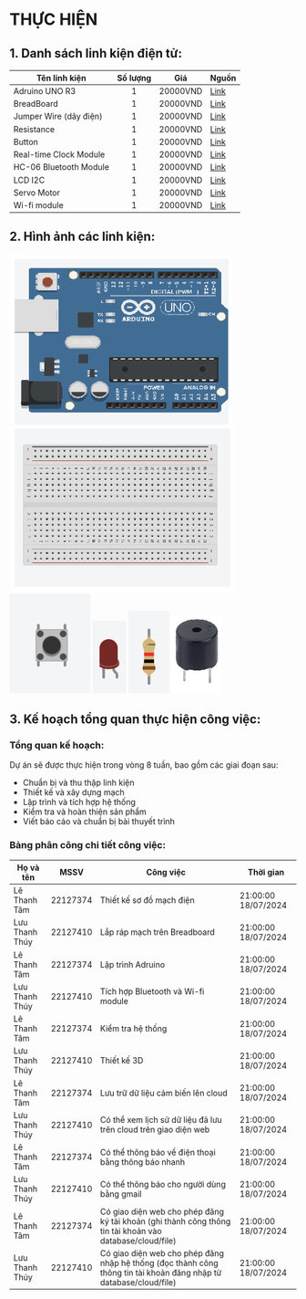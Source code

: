 # THỰC HIỆN
## 1. Danh sách linh kiện điện tử:
| Tên linh kiện | Số lượng | Giá | Nguồn | 
| ------------- | :------: | --- | ------|
| Adruino UNO R3|    1     | 20000VND | [Link](https://hshop.vn/products/mach-thoi-gian-thuc-rtc-ds1302) |
| BreadBoard |    1     | 20000VND | [Link](https://hshop.vn/products/mach-thoi-gian-thuc-rtc-ds1302) |
| Jumper Wire (dây điện) |    1     | 20000VND | [Link](https://hshop.vn/products/mach-thoi-gian-thuc-rtc-ds1302) |
| Resistance |    1     | 20000VND | [Link](https://hshop.vn/products/mach-thoi-gian-thuc-rtc-ds1302) |
| Button |    1     | 20000VND | [Link](https://hshop.vn/products/mach-thoi-gian-thuc-rtc-ds1302) |
| Real-time Clock Module |    1     | 20000VND | [Link](https://hshop.vn/products/mach-thoi-gian-thuc-rtc-ds1302) |
| HC-06 Bluetooth Module |    1     | 20000VND | [Link](https://hshop.vn/products/mach-thoi-gian-thuc-rtc-ds1302) |
| LCD I2C |    1     | 20000VND | [Link](https://hshop.vn/products/mach-thoi-gian-thuc-rtc-ds1302) |
| Servo Motor |    1     | 20000VND | [Link](https://hshop.vn/products/mach-thoi-gian-thuc-rtc-ds1302) |
| Wi-fi module |    1     | 20000VND | [Link](https://hshop.vn/products/mach-thoi-gian-thuc-rtc-ds1302) |

## 2. Hình ảnh các linh kiện:
<!-- ![img](adruino.png)
![img](breadboard.png) -->
![img](adruino.png) ![img](breadboard.png) 
![img](button.png) ![img](LED.png) ![img](dientro.png) ![img](buzzer.png)

## 3. Kế hoạch tổng quan thực hiện công việc:
### Tổng quan kế hoạch: 
Dự án sẽ được thực hiện trong vòng 8 tuần, bao gồm các giai đoạn sau:
* Chuẩn bị và thu thập linh kiện
* Thiết kế và xây dựng mạch
* Lập trình và tích hợp hệ thống
* Kiểm tra và hoàn thiện sản phẩm
* Viết báo cáo và chuẩn bị bài thuyết trình

### Bảng phân công chi tiết công việc:
| Họ và tên     |   MSSV   |      Công việc   | Thời gian | 
| ------------- | :------: | --------------------- | --------- |
| Lê Thanh Tâm  | 22127374 | Thiết kế sơ đồ mạch điện      | 21:00:00 18/07/2024 | 
| Lưu Thanh Thúy| 22127410 | Lắp ráp mạch trên Breadboard  | 21:00:00 18/07/2024 | 
| Lê Thanh Tâm  | 22127374 | Lập trình Adruino             | 21:00:00 18/07/2024 | 
| Lưu Thanh Thúy| 22127410 | Tích hợp Bluetooth và Wi-fi module  | 21:00:00 18/07/2024 | 
| Lê Thanh Tâm  | 22127374 | Kiểm tra hệ thống      | 21:00:00 18/07/2024 | 
| Lưu Thanh Thúy| 22127410 | Thiết kế 3D | 21:00:00 18/07/2024 | 
| Lê Thanh Tâm  | 22127374 | Lưu trữ dữ liệu cảm biến lên cloud  | 21:00:00 18/07/2024 | 
| Lưu Thanh Thúy| 22127410 | Có thể xem lịch sử dữ liệu đã lưu trên cloud trên giao diện web  | 21:00:00 18/07/2024 | 
| Lê Thanh Tâm  | 22127374 | Có thể thông báo về điện thoại bằng thông báo nhanh     | 21:00:00 18/07/2024 | 
| Lưu Thanh Thúy| 22127410 | Có thể thông báo cho người dùng bằng gmail  | 21:00:00 18/07/2024 | 
| Lê Thanh Tâm  | 22127374 | Có giao diện web cho phép đăng ký tài khoản (ghi thành công thông tin tài khoản vào database/cloud/file)  | 21:00:00 18/07/2024 | 
| Lưu Thanh Thúy| 22127410 | Có giao diện web cho phép đăng nhập hệ thống (đọc thành công thông tin tài khoản đăng nhập từ database/cloud/file) | 21:00:00 18/07/2024 | 

